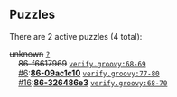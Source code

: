 ## Puzzles

There are 2 active puzzles (4 total):


<del>unknown</del> [`?`](../master/?)<br/>
&nbsp;&nbsp;&nbsp;&nbsp;<del>86-f6617969</del> [`verify.groovy:68-69`](../master/src/it/basics/verify.groovy#L68-L69)<br/>
&nbsp;&nbsp;&nbsp;&nbsp;[#6](https://github.com/jcabi/jcabi-maven-skin/issues/6):[**86-09ac1c10**](https://github.com/jcabi/jcabi-maven-skin/issues/6) [`verify.groovy:77-80`](../master/src/it/basics/verify.groovy#L77-L80)<br/>
&nbsp;&nbsp;&nbsp;&nbsp;[#16](https://github.com/jcabi/jcabi-maven-skin/issues/16):[**86-326486e3**](https://github.com/jcabi/jcabi-maven-skin/issues/16) [`verify.groovy:68-70`](../master/src/it/basics/verify.groovy#L68-L70)<br/>